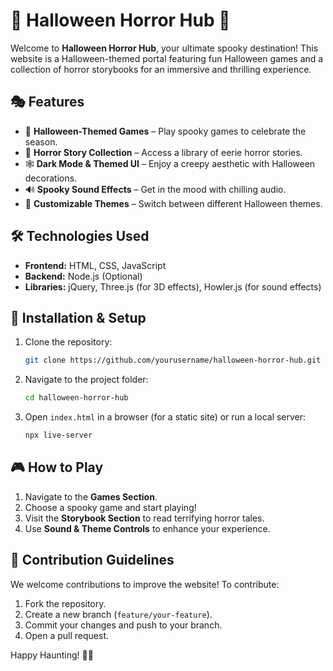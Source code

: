 # 🎃 Halloween Horror Hub 👻

Welcome to **Halloween Horror Hub**, your ultimate spooky destination! This website is a Halloween-themed portal featuring fun Halloween games and a collection of horror storybooks for an immersive and thrilling experience.

## 🎭 Features
- 👻 **Halloween-Themed Games** – Play spooky games to celebrate the season.
- 📖 **Horror Story Collection** – Access a library of eerie horror stories.
- 🕸️ **Dark Mode & Themed UI** – Enjoy a creepy aesthetic with Halloween decorations.
- 🔊 **Spooky Sound Effects** – Get in the mood with chilling audio.
- 🎨 **Customizable Themes** – Switch between different Halloween themes.

## 🛠️ Technologies Used
- **Frontend:** HTML, CSS, JavaScript
- **Backend:** Node.js (Optional)
- **Libraries:** jQuery, Three.js (for 3D effects), Howler.js (for sound effects)

## 🚀 Installation & Setup
1. Clone the repository:
   ```sh
   git clone https://github.com/yourusername/halloween-horror-hub.git
   ```
2. Navigate to the project folder:
   ```sh
   cd halloween-horror-hub
   ```
3. Open `index.html` in a browser (for a static site) or run a local server:
   ```sh
   npx live-server
   ```

## 🎮 How to Play
1. Navigate to the **Games Section**.
2. Choose a spooky game and start playing!
3. Visit the **Storybook Section** to read terrifying horror tales.
4. Use **Sound & Theme Controls** to enhance your experience.

## 🧛 Contribution Guidelines
We welcome contributions to improve the website! To contribute:
1. Fork the repository.
2. Create a new branch (`feature/your-feature`).
3. Commit your changes and push to your branch.
4. Open a pull request.

Happy Haunting! 👻🦇

